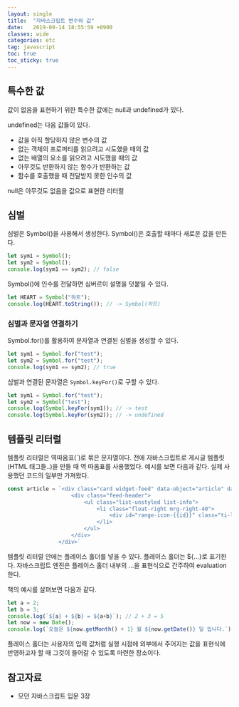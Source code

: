 ```yaml
---
layout: single
title:  "자바스크립트 변수와 값"
date:   2019-09-14 18:55:59 +0900
classes: wide
categories: etc
tag: javascript
toc: true
toc_sticky: true
---
```


## 특수한 값

값이 없음을 표현하기 위한 특수한 값에는 null과 undefined가 있다.

undefined는 다음 값들이 있다.

- 값을 아직 할당하지 않은 변수의 값
- 없는 객체의 프로퍼티를 읽으려고 시도했을 때의 값
- 없는 배열의 요소를 읽으려고 시도했을 때의 값
- 아무것도 반환하지 않는 함수가 반환하는 값
- 함수를 호출했을 때 전달받지 못한 인수의 값

null은 아무것도 없음을 값으로 표현한 리터럴

## 심벌

심벌은 Symbol()을 사용해서 생성한다. Symbol()은 호출할 때마다 새로운 값을 만든다.

```javascript
let sym1 = Symbol();
let sym2 = Symbol();
console.log(sym1 == sym2); // false
```

Symbol()에 인수를 전달하면 심버르이 설명을 덧붙일 수 있다.

```javascript
let HEART = Symbol("하트");
console.log(HEART.toString()); // -> Symbol(하트)
```

### 심벌과 문자열 연결하기

Symbol.for()를 활용하여 문자열과 연결된 심벌을 생성할 수 있다.

```javascript
let sym1 = Symbol.for("test");
let sym2 = Symbol.for("test");
console.log(sym1 == sym2); // true
```

심벌과 연결된 문자열은 `Symbol.keyFor()`로 구할 수 있다.

```javascript
let sym1 = Symbol.for("test");
let sym2 = Symbol("test");
console.log(Symbol.keyFor(sym1)); // -> test
console.log(Symbol.keyFor(sym2)); // -> undefined
```

## 템플릿 리터럴

템플릿 리터럴은 역따옴표(\`)로 묶은 문자열이다. 전에 자바스크립트로 게시글 템플릿(HTML 태그들..)을 만들 때 역 따옴표를 사용했었다. 예시를 보면 다음과 같다. 실제 사용했던 코드의 일부만 가져왔다.

```javascript
const article = `<div class="card widget-feed" data-object="article" data-article-id="{{id}}">
                    <div class="feed-header">
                        <ul class="list-unstyled list-info">
                            <li class="float-right mrg-right-40">
                                <div id="range-icon-{{id}}" class="ti-lock font-size-20"></div>
                            </li>
                        </ul>
                    </div>
                </div>`
```

템플릿 리터럴 안에는 플레이스 홀더를 넣을 수 있다. 플레이스 홀더는 ${...}로 표기한다. 자바스크립트 엔진은 플레이스 홀더 내부의 ...을 표현식으로 간주하여 evaluation 한다.

책의 예시를 살펴보면 다음과 같다.

```javascript
let a = 2;
let b = 3;
console.log(`${a} + ${b} = ${a+b}`); // 2 + 3 = 5
let now = new Date();
console.log(`오늘은 ${now.getMonth() + 1} 월 ${now.getDate()} 일 입니다.`); // 오늘은 9월 13일입니다.
```

플레이스 홀더는 사용자의 입력 값처럼 실행 시점에 외부에서 주어지는 값을 표현식에 반영하고자 할 때 그것이 들어갈 수 있도록 마련한 장소이다.

## 참고자료

- 모던 자바스크립트 입문 3장
